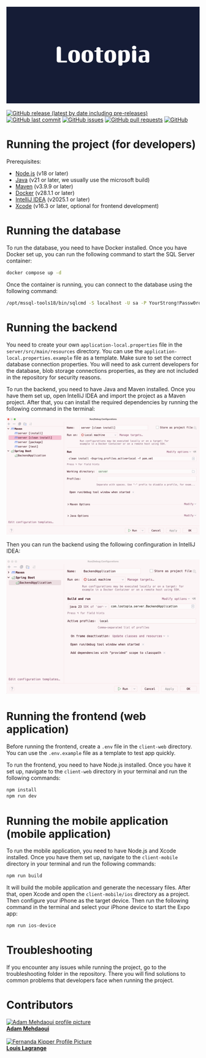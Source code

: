 ![Lootopia](other/lootopia.png)

[![GitHub release (latest by date including pre-releases)](https://img.shields.io/github/v/release/adammehdaoui/lootopia?include_prereleases)](https://img.shields.io/github/v/release/navendu-pottekkat/awesome-readme?include_prereleases)
[![GitHub last commit](https://img.shields.io/github/last-commit/adammehdaoui/lootopia)](https://img.shields.io/github/last-commit/navendu-pottekkat/awesome-readme)
[![GitHub issues](https://img.shields.io/github/issues-raw/adammehdaoui/lootopia)](https://img.shields.io/github/issues-raw/adammehdaoui/lootopia)
[![GitHub pull requests](https://img.shields.io/github/issues-pr/adammehdaoui/lootopia)](https://img.shields.io/github/issues-pr/adammehdaoui/lootopia)
[![GitHub](https://img.shields.io/github/license/adammehdaoui/lootopia)](https://img.shields.io/github/license/adammehdaoui/lootopia)

# Running the project (for developers)

Prerequisites:

- [Node.js](https://nodejs.org/en/download/) (v18 or later)
- [Java](https://www.oracle.com/java/technologies/javase-jdk11-downloads.html) (v21 or later, we usually use the microsoft build)
- [Maven](https://maven.apache.org/download.cgi) (v3.9.9 or later)
- [Docker](https://www.docker.com/products/docker-desktop) (v28.1.1 or later)
- [IntelliJ IDEA](https://www.jetbrains.com/idea/download/) (v2025.1 or later)
- [Xcode](https://code.visualstudio.com/download) (v16.3 or later, optional for frontend development)

# Running the database

To run the database, you need to have Docker installed. Once you have Docker set up, you can run the following command to start the SQL Server container:

```sh
docker compose up -d
```

Once the container is running, you can connect to the database using the following command:

```sh
/opt/mssql-tools18/bin/sqlcmd -S localhost -U sa -P YourStrong!Passw0rd -C
```

# Running the backend

You need to create your own `application-local.properties` file in the `server/src/main/resources` directory. You can use the `application-local.properties.example` file as a template.
Make sure to set the correct database connection properties.
You will need to ask current developers for the database, blob storage connections properties, as they are not included in the repository for security reasons.

To run the backend, you need to have Java and Maven installed. Once you have them set up, open IntelliJ IDEA and import the project as a Maven project. After that, you can install the required dependencies by running the following command in the terminal:

![IntelliJ install config](other/install-config.png)

Then you can run the backend using the following confinguration in IntelliJ IDEA:

![IntelliJ run config](other/run-config.png)

# Running the frontend (web application)

Before running the frontend, create a `.env` file in the `client-web` directory. You can use the `.env.example` file as a template to test app quickly.

To run the frontend, you need to have Node.js installed. Once you have it set up, navigate to the `client-web` directory in your terminal and run the following commands:

```sh
npm install
npm run dev
```

# Running the mobile application (mobile application)

To run the mobile application, you need to have Node.js and Xcode installed. Once you have them set up, navigate to the `client-mobile` directory in your terminal and run the following commands:

```sh
npm run build
```

It will build the mobile application and generate the necessary files. After that, open Xcode and open the `client-mobile/ios` directory as a project. Then configure your iPhone as the target device.
Then run the following command in the terminal and select your iPhone device to start the Expo app:

```sh
npm run ios-device
```

# Troubleshooting

If you encounter any issues while running the project, go to the troubleshooting folder in the repository. There you will find solutions to common problems that developers face when running the project.

# Contributors

<a href="https://github.com/adammehdaoui">
  <img src="https://avatars.githubusercontent.com/u/90783059?v=4" width="100px;" alt="Adam Mehdaoui profile picture"/>
  <br>
  <b>Adam Mehdaoui</b>
</a>

<br>
<br>

<a href="https://github.com/louislagrange1">
  <img src="https://avatars.githubusercontent.com/u/115559521?v=4" width="100px;" alt="Fernanda Kipper Profile Picture"/>
  <br>
  <b>Louis Lagrange</b>
</a>

